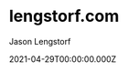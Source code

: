 ---
title: lengstorf.com
github: https://github.com/jlengstorf/lengstorf.com
demo: https://www.lengstorf.com/
license: MIT
author: Jason Lengstorf
author_link: ''
author_twitter: jlengstorf
author_github: jlengstorf
date: 2021-04-29T00:00:00.000Z
ssg:
  - Gatsby
cms: null
css: null
archetype:
  - Blog
  - Personal
services: null
hosting:
  - Netlify
  - Vercel
description: Source for lengstorf.com, Jason Lengstorf's personal site.
stale: false
disabled: false
disabled_reason: null
draft: false
---